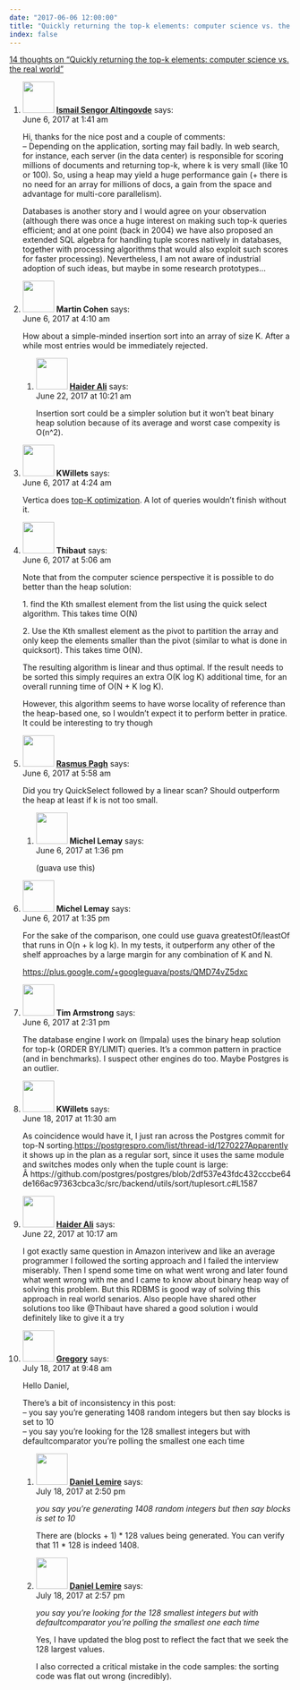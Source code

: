 ```yaml
---
date: "2017-06-06 12:00:00"
title: "Quickly returning the top-k elements: computer science vs. the real world"
index: false
---
```


[14 thoughts on &ldquo;Quickly returning the top-k elements: computer science vs. the real world&rdquo;](/lemire/blog/2017/06-06-quickly-returning-the-top-k-elements-computer-science-vs-the-real-world)

<ol class="comment-list">
<li id="comment-281010" class="comment even thread-even depth-1">
<div class="comment-author vcard">
<img alt src="https://secure.gravatar.com/avatar/5bd93327dd2a32e2a26fb699e742f1b2?s=56&#038;d=mm&#038;r=g" srcset="https://secure.gravatar.com/avatar/5bd93327dd2a32e2a26fb699e742f1b2?s=112&#038;d=mm&#038;r=g 2x" class="avatar avatar-56 photo" height="56" width="56" decoding="async" /> <b class="fn"><a href="http://ceng.metu.edu.tr/~altingovde" class="url" rel="ugc external nofollow">Ismail Sengor Altingovde</a></b> <span class="says">says:</span> </div>
<div class="comment-metadata"><time datetime="2017-06-06T01:41:27+00:00">June 6, 2017 at 1:41 am</time></a> </div>
<div class="comment-content">
<p>Hi, thanks for the nice post and a couple of comments:<br/>
&#8211; Depending on the application, sorting may fail badly. In web search, for instance, each server (in the data center) is responsible for scoring millions of documents and returning top-k, where k is very small (like 10 or 100). So, using a heap may yield a huge performance gain (+ there is no need for an array for millions of docs, a gain from the space and advantage for multi-core parallelism).</p>
<p>Databases is another story and I would agree on your observation (although there was once a huge interest on making such top-k queries efficient; and at one point (back in 2004) we have also proposed an extended SQL algebra for handling tuple scores natively in databases, together with processing algorithms that would also exploit such scores for faster processing). Nevertheless, I am not aware of industrial adoption of such ideas, but maybe in some research prototypes&#8230;</p>
</div>
</li>
<li id="comment-281015" class="comment odd alt thread-odd thread-alt depth-1 parent">
<div class="comment-author vcard">
<img alt src="https://secure.gravatar.com/avatar/e214f5c143b40458c473bef6ee05823e?s=56&#038;d=mm&#038;r=g" srcset="https://secure.gravatar.com/avatar/e214f5c143b40458c473bef6ee05823e?s=112&#038;d=mm&#038;r=g 2x" class="avatar avatar-56 photo" height="56" width="56" decoding="async" /> <b class="fn">Martin Cohen</b> <span class="says">says:</span> </div>
<div class="comment-metadata"><time datetime="2017-06-06T04:10:28+00:00">June 6, 2017 at 4:10 am</time></a> </div>
<div class="comment-content">
<p>How about a simple-minded insertion sort into an array of size K. After a while most entries would be immediately rejected.</p>
</div>
<ol class="children">
<li id="comment-282048" class="comment even depth-2">
<div class="comment-author vcard">
<img alt src="https://secure.gravatar.com/avatar/28cf2552dfa2910fbfe4f4e8a2fc08f4?s=56&#038;d=mm&#038;r=g" srcset="https://secure.gravatar.com/avatar/28cf2552dfa2910fbfe4f4e8a2fc08f4?s=112&#038;d=mm&#038;r=g 2x" class="avatar avatar-56 photo" height="56" width="56" loading="lazy" decoding="async" /> <b class="fn"><a href="http://www.haidrali.com" class="url" rel="ugc external nofollow">Haider Ali</a></b> <span class="says">says:</span> </div>
<div class="comment-metadata"><time datetime="2017-06-22T10:21:50+00:00">June 22, 2017 at 10:21 am</time></a> </div>
<div class="comment-content">
<p>Insertion sort could be a simpler solution but it won&rsquo;t beat binary heap solution because of its average and worst case compexity is O(n^2).</p>
</div>
</li>
</ol>
</li>
<li id="comment-281016" class="comment odd alt thread-even depth-1">
<div class="comment-author vcard">
<img alt src="https://secure.gravatar.com/avatar/331059294e89906fef3d785f06820025?s=56&#038;d=mm&#038;r=g" srcset="https://secure.gravatar.com/avatar/331059294e89906fef3d785f06820025?s=112&#038;d=mm&#038;r=g 2x" class="avatar avatar-56 photo" height="56" width="56" loading="lazy" decoding="async" /> <b class="fn">KWillets</b> <span class="says">says:</span> </div>
<div class="comment-metadata"><time datetime="2017-06-06T04:24:20+00:00">June 6, 2017 at 4:24 am</time></a> </div>
<div class="comment-content">
<p>Vertica does <a href="https://my.vertica.com/docs/7.1.x/HTML/index.htm#Authoring/AnalyzingData/Optimizations/OptimizingLIMITQueriesWithROW_NUMBERPredicates.htm" rel="nofollow">top-K optimization</a>. A lot of queries wouldn&rsquo;t finish without it.</p>
</div>
</li>
<li id="comment-281017" class="comment even thread-odd thread-alt depth-1">
<div class="comment-author vcard">
<img alt src="https://secure.gravatar.com/avatar/c561acfe4c438a4387f8c7d62876c4f7?s=56&#038;d=mm&#038;r=g" srcset="https://secure.gravatar.com/avatar/c561acfe4c438a4387f8c7d62876c4f7?s=112&#038;d=mm&#038;r=g 2x" class="avatar avatar-56 photo" height="56" width="56" loading="lazy" decoding="async" /> <b class="fn">Thibaut</b> <span class="says">says:</span> </div>
<div class="comment-metadata"><time datetime="2017-06-06T05:06:23+00:00">June 6, 2017 at 5:06 am</time></a> </div>
<div class="comment-content">
<p>Note that from the computer science perspective it is possible to do better than the heap solution:</p>
<p>1. find the Kth smallest element from the list using the quick select algorithm. This takes time O(N)</p>
<p>2. Use the Kth smallest element as the pivot to partition the array and only keep the elements smaller than the pivot (similar to what is done in quicksort). This takes time O(N).</p>
<p>The resulting algorithm is linear and thus optimal. If the result needs to be sorted this simply requires an extra O(K log K) additional time, for an overall running time of O(N + K log K).</p>
<p>However, this algorithm seems to have worse locality of reference than the heap-based one, so I wouldn&rsquo;t expect it to perform better in pratice. It could be interesting to try though</p>
</div>
</li>
<li id="comment-281021" class="comment odd alt thread-even depth-1 parent">
<div class="comment-author vcard">
<img alt src="https://secure.gravatar.com/avatar/15e1863aa7f8d91fddc20b9e799bcbcc?s=56&#038;d=mm&#038;r=g" srcset="https://secure.gravatar.com/avatar/15e1863aa7f8d91fddc20b9e799bcbcc?s=112&#038;d=mm&#038;r=g 2x" class="avatar avatar-56 photo" height="56" width="56" loading="lazy" decoding="async" /> <b class="fn"><a href="http://www.itu.dk/people/pagh/" class="url" rel="ugc external nofollow">Rasmus Pagh</a></b> <span class="says">says:</span> </div>
<div class="comment-metadata"><time datetime="2017-06-06T05:58:28+00:00">June 6, 2017 at 5:58 am</time></a> </div>
<div class="comment-content">
<p>Did you try QuickSelect followed by a linear scan? Should outperform the heap at least if k is not too small.</p>
</div>
<ol class="children">
<li id="comment-281033" class="comment even depth-2">
<div class="comment-author vcard">
<img alt src="https://secure.gravatar.com/avatar/073f67f5295376245c787a0aa3b99842?s=56&#038;d=mm&#038;r=g" srcset="https://secure.gravatar.com/avatar/073f67f5295376245c787a0aa3b99842?s=112&#038;d=mm&#038;r=g 2x" class="avatar avatar-56 photo" height="56" width="56" loading="lazy" decoding="async" /> <b class="fn">Michel Lemay</b> <span class="says">says:</span> </div>
<div class="comment-metadata"><time datetime="2017-06-06T13:36:11+00:00">June 6, 2017 at 1:36 pm</time></a> </div>
<div class="comment-content">
<p>(guava use this)</p>
</div>
</li>
</ol>
</li>
<li id="comment-281032" class="comment odd alt thread-odd thread-alt depth-1">
<div class="comment-author vcard">
<img alt src="https://secure.gravatar.com/avatar/073f67f5295376245c787a0aa3b99842?s=56&#038;d=mm&#038;r=g" srcset="https://secure.gravatar.com/avatar/073f67f5295376245c787a0aa3b99842?s=112&#038;d=mm&#038;r=g 2x" class="avatar avatar-56 photo" height="56" width="56" loading="lazy" decoding="async" /> <b class="fn">Michel Lemay</b> <span class="says">says:</span> </div>
<div class="comment-metadata"><time datetime="2017-06-06T13:35:35+00:00">June 6, 2017 at 1:35 pm</time></a> </div>
<div class="comment-content">
<p>For the sake of the comparison, one could use guava greatestOf/leastOf that runs in O(n + k log k). In my tests, it outperform any other of the shelf approaches by a large margin for any combination of K and N.</p>
<p> <a href="https://plus.google.com/+googleguava/posts/QMD74vZ5dxc" rel="nofollow ugc">https://plus.google.com/+googleguava/posts/QMD74vZ5dxc</a></p>
</div>
</li>
<li id="comment-281036" class="comment even thread-even depth-1">
<div class="comment-author vcard">
<img alt src="https://secure.gravatar.com/avatar/1d70af08e4a97eb82aa2e4086317bd9a?s=56&#038;d=mm&#038;r=g" srcset="https://secure.gravatar.com/avatar/1d70af08e4a97eb82aa2e4086317bd9a?s=112&#038;d=mm&#038;r=g 2x" class="avatar avatar-56 photo" height="56" width="56" loading="lazy" decoding="async" /> <b class="fn">Tim Armstrong</b> <span class="says">says:</span> </div>
<div class="comment-metadata"><time datetime="2017-06-06T14:31:43+00:00">June 6, 2017 at 2:31 pm</time></a> </div>
<div class="comment-content">
<p>The database engine I work on (Impala) uses the binary heap solution for top-k (ORDER BY/LIMIT) queries. It&rsquo;s a common pattern in practice (and in benchmarks). I suspect other engines do too. Maybe Postgres is an outlier.</p>
</div>
</li>
<li id="comment-281690" class="comment odd alt thread-odd thread-alt depth-1">
<div class="comment-author vcard">
<img alt src="https://secure.gravatar.com/avatar/331059294e89906fef3d785f06820025?s=56&#038;d=mm&#038;r=g" srcset="https://secure.gravatar.com/avatar/331059294e89906fef3d785f06820025?s=112&#038;d=mm&#038;r=g 2x" class="avatar avatar-56 photo" height="56" width="56" loading="lazy" decoding="async" /> <b class="fn">KWillets</b> <span class="says">says:</span> </div>
<div class="comment-metadata"><time datetime="2017-06-18T11:30:47+00:00">June 18, 2017 at 11:30 am</time></a> </div>
<div class="comment-content">
<p>As coincidence would have it, I just ran across the Postgres commit for top-N sorting.<a href="https://postgrespro.com/list/thread-id/1270227Apparently" rel="nofollow ugc">https://postgrespro.com/list/thread-id/1270227Apparently</a> it shows up in the plan as a regular sort, since it uses the same module and switches modes only when the tuple count is large: Â https://github.com/postgres/postgres/blob/2df537e43fdc432cccbe64de166ac97363cbca3c/src/backend/utils/sort/tuplesort.c#L1587</p>
</div>
</li>
<li id="comment-282046" class="comment even thread-even depth-1">
<div class="comment-author vcard">
<img alt src="https://secure.gravatar.com/avatar/28cf2552dfa2910fbfe4f4e8a2fc08f4?s=56&#038;d=mm&#038;r=g" srcset="https://secure.gravatar.com/avatar/28cf2552dfa2910fbfe4f4e8a2fc08f4?s=112&#038;d=mm&#038;r=g 2x" class="avatar avatar-56 photo" height="56" width="56" loading="lazy" decoding="async" /> <b class="fn"><a href="http://www.haidrali.com" class="url" rel="ugc external nofollow">Haider Ali</a></b> <span class="says">says:</span> </div>
<div class="comment-metadata"><time datetime="2017-06-22T10:17:00+00:00">June 22, 2017 at 10:17 am</time></a> </div>
<div class="comment-content">
<p>I got exactly same question in Amazon interivew and like an average programmer I followed the sorting approach and I failed the interview miserably. Then I spend some time on what went wrong and later found what went wrong with me and I came to know about binary heap way of solving this problem. But this RDBMS is good way of solving this approach in real world senarios. Also people have shared other solutions too like @Thibaut have shared a good solution i would definitely like to give it a try</p>
</div>
</li>
<li id="comment-283468" class="comment odd alt thread-odd thread-alt depth-1 parent">
<div class="comment-author vcard">
<img alt src="https://secure.gravatar.com/avatar/4098928029d14e02180e0c427ff1bc60?s=56&#038;d=mm&#038;r=g" srcset="https://secure.gravatar.com/avatar/4098928029d14e02180e0c427ff1bc60?s=112&#038;d=mm&#038;r=g 2x" class="avatar avatar-56 photo" height="56" width="56" loading="lazy" decoding="async" /> <b class="fn"><a href="https://pempek.net/" class="url" rel="ugc external nofollow">Gregory</a></b> <span class="says">says:</span> </div>
<div class="comment-metadata"><time datetime="2017-07-18T09:48:36+00:00">July 18, 2017 at 9:48 am</time></a> </div>
<div class="comment-content">
<p>Hello Daniel,</p>
<p>There&rsquo;s a bit of inconsistency in this post:<br/>
&#8211; you say you&rsquo;re generating 1408 random integers but then say blocks is set to 10<br/>
&#8211; you say you&rsquo;re looking for the 128 smallest integers but with defaultcomparator you&rsquo;re polling the smallest one each time</p>
</div>
<ol class="children">
<li id="comment-283482" class="comment byuser comment-author-lemire bypostauthor even depth-2">
<div class="comment-author vcard">
<img alt src="https://secure.gravatar.com/avatar/2ca999bef9535950f5b84281a4dab006?s=56&#038;d=mm&#038;r=g" srcset="https://secure.gravatar.com/avatar/2ca999bef9535950f5b84281a4dab006?s=112&#038;d=mm&#038;r=g 2x" class="avatar avatar-56 photo" height="56" width="56" loading="lazy" decoding="async" /> <b class="fn"><a href="https://lemire.me/en/" class="url" rel="ugc">Daniel Lemire</a></b> <span class="says">says:</span> </div>
<div class="comment-metadata"><time datetime="2017-07-18T14:50:10+00:00">July 18, 2017 at 2:50 pm</time></a> </div>
<div class="comment-content">
<p><em>you say you&rsquo;re generating 1408 random integers but then say blocks is set to 10</em></p>
<p>There are (blocks + 1) * 128 values being generated. You can verify that 11 * 128 is indeed 1408.</p>
</div>
</li>
<li id="comment-283483" class="comment byuser comment-author-lemire bypostauthor odd alt depth-2">
<div class="comment-author vcard">
<img alt src="https://secure.gravatar.com/avatar/2ca999bef9535950f5b84281a4dab006?s=56&#038;d=mm&#038;r=g" srcset="https://secure.gravatar.com/avatar/2ca999bef9535950f5b84281a4dab006?s=112&#038;d=mm&#038;r=g 2x" class="avatar avatar-56 photo" height="56" width="56" loading="lazy" decoding="async" /> <b class="fn"><a href="https://lemire.me/en/" class="url" rel="ugc">Daniel Lemire</a></b> <span class="says">says:</span> </div>
<div class="comment-metadata"><time datetime="2017-07-18T14:57:07+00:00">July 18, 2017 at 2:57 pm</time></a> </div>
<div class="comment-content">
<p><em>you say you&rsquo;re looking for the 128 smallest integers but with defaultcomparator you&rsquo;re polling the smallest one each time</em></p>
<p>Yes, I have updated the blog post to reflect the fact that we seek the 128 largest values. </p>
<p>I also corrected a critical mistake in the code samples: the sorting code was flat out wrong (incredibly).</p>
</div>
</li>
</ol>
</li>
</ol>
